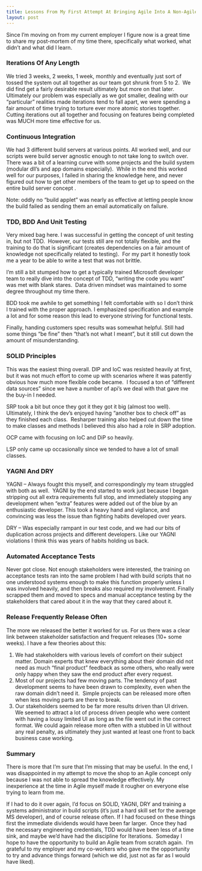 ```yaml
---
title: Lessons From My First Attempt At Bringing Agile Into A Non-Agile shop.
layout: post
---
```

Since I’m moving on from my current employer I figure now is a great time to share my post-mortem of my time there, specifically what worked, what didn’t and what did I learn.

### 

### Iterations Of Any Length

We tried 3 weeks, 2 weeks, 1 week, monthly and eventually just sort of tossed the system out all together as our team got shrunk from 5 to 2.&#160; We did find get a fairly desirable result ultimately but more on that later.&#160; Ultimately our problem was especially as we got smaller, dealing with our “particular” realities made iterations tend to fall apart, we were spending a fair amount of time trying to torture ever more atomic stories together.&#160; Cutting iterations out all together and focusing on features being completed was MUCH more time effective for us.

### Continuous Integration 

We had 3 different build servers at various points. All worked well, and our scripts were build server agnostic enough to not take long to switch over. There was a bit of a learning curve with some projects and the build system (modular dll’s and app domains especially).&#160; While in the end this worked well for our purposes, I failed in sharing the knowledge here, and never figured out how to get other members of the team to get up to speed on the entire build server concept .&#160; 

Note: oddly no “build applet” was nearly as effective at letting people know the build failed as sending them an email automatically on failure. 

### TDD, BDD And Unit Testing

Very mixed bag here. I was successful in getting the concept of unit testing in, but not TDD.&#160; However, our tests still are not totally flexible, and the training to do that is significant (creates dependencies on a fair amount of knowledge not specifically related to testing).&#160; For my part it honestly took me a year to be able to write a test that was not brittle.&#160; 

I’m still a bit stumped how to get a typically trained Microsoft developer team to really dive into the concept of TDD, “writing the code you want” was met with blank stares.&#160; Data driven mindset was maintained to some degree throughout my time there.

BDD took me awhile to get something I felt comfortable with so I don’t think I trained with the proper approach. I emphasized specification and example a lot and for some reason this lead to everyone striving for functional tests.&#160; 

Finally, handing customers spec results was somewhat helpful. Still had some things “be fine” then “that’s not what I meant”, but it still cut down the amount of misunderstanding.

### SOLID Principles

This was the easiest thing overall. DIP and IoC was resisted heavily at first, but it was not much effort to come up with scenarios where it was patently obvious how much more flexible code became.&#160; I focused a ton of “different data sources” since we have a number of api’s we deal with that gave me the buy-in I needed.

SRP took a bit but once they got it they got it big (almost too well). Ultimately, I think the dev’s enjoyed having “another box to check off” as they finished each class.&#160; Resharper training also helped cut down the time to make classes and methods I believed this also had a role in SRP adoption. 

OCP came with focusing on IoC and DiP so heavily.

LSP only came up occasionally since we tended to have a lot of small classes.

### YAGNI And DRY

YAGNI &#8211; Always fought this myself, and correspondingly my team struggled with both as well.&#160; YAGNI by the end started to work just because I began stripping out all extra requirements full stop, and immediately stopping any development when “extra” features were added out of the blue by an enthusiastic developer. This took a heavy hand and vigilance, and convincing was less the issue than fighting habits developed over years.

DRY – Was especially rampant in our test code, and we had our bits of duplication across projects and different developers. Like our YAGNI violations I think this was years of habits holding us back.

### 

### Automated Acceptance Tests

Never got close. Not enough stakeholders were interested, the training on acceptance tests ran into the same problem I had with build scripts that no one understood systems enough to make this function properly unless I was involved heavily, and then breaks also required my involvement. Finally scrapped them and moved to specs and manual acceptance testing by the stakeholders that cared about it in the way that they cared about it.

### Release Frequently Release Often

The more we released the better it worked for us. For us there was a clear link between stakeholder satisfaction and frequent releases (10+ some weeks). I have a few theories about this:

  1. We had stakeholders with various levels of comfort on their subject matter. Domain experts that knew everything about their domain did not need as much “final product” feedback as some others, who really were only happy when they saw the end product after every request. 
  2. Most of our projects had few moving parts. The tendency of past development seems to have been drawn to complexity, even when the raw domain didn’t need it.&#160; Simple projects can be released more often when less moving parts are there to break.
  3. Our stakeholders seemed to be far more results driven than UI driven. We seemed to attract a lot of process driven people who were content with having a lousy limited UI as long as the file went out in the correct format. We could again release more often with a stubbed in UI without any real penalty, as ultimately they just wanted at least one front to back business case working.

### Summary

There is more that I’m sure that I’m missing that may be useful. In the end, I was disappointed in my attempt to move the shop to an Agile concept only because I was not able to spread the knowledge effectively. My inexperience at the time in Agile myself made it rougher on everyone else trying to learn from me.

If I had to do it over again, I’d focus on SOLID, YAGNI, DRY and training a systems administrator in build scripts (it’s just a hard skill set for the average MS developer), and of course release often. If I had focused on these things first the immediate dividends would have been far larger.&#160; Once they had the necessary engineering credentials, TDD would have been less of a time sink, and maybe we’d have had the discipline for Iterations.&#160; Someday I hope to have the opportunity to build an Agile team from scratch again.&#160; I’m grateful to my employer and my co-workers who gave me the opportunity to try and advance things forward (which we did, just not as far as I would have liked).
